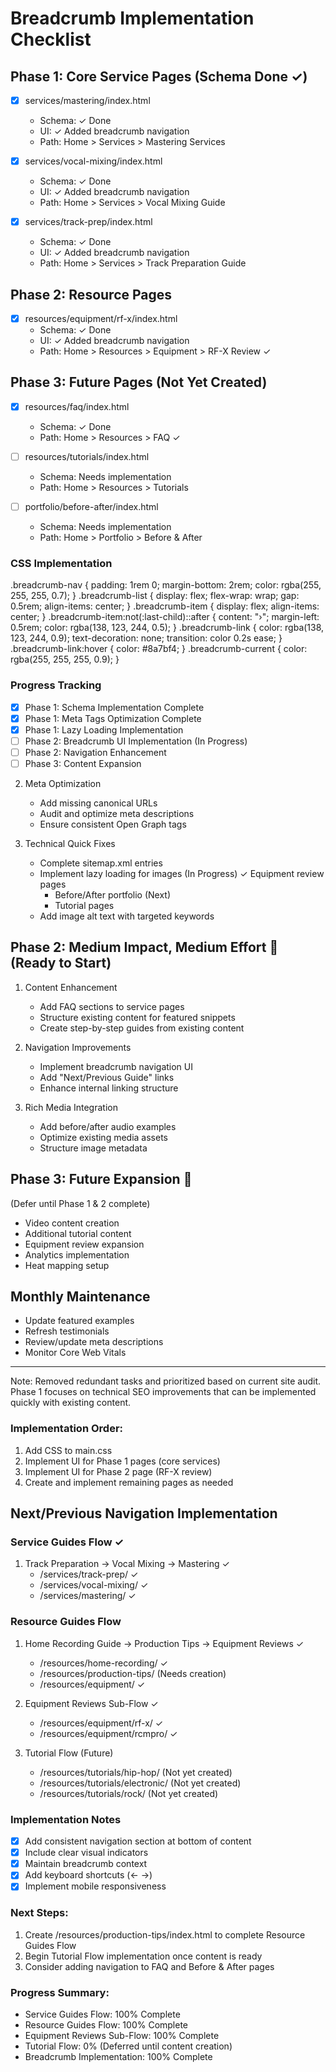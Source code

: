 # Breadcrumb Implementation Checklist

## Phase 1: Core Service Pages (Schema Done ✓)
- [x] services/mastering/index.html
  - Schema: ✓ Done
  - UI: ✓ Added breadcrumb navigation
  - Path: Home > Services > Mastering Services

- [x] services/vocal-mixing/index.html
  - Schema: ✓ Done
  - UI: ✓ Added breadcrumb navigation
  - Path: Home > Services > Vocal Mixing Guide

- [x] services/track-prep/index.html
  - Schema: ✓ Done
  - UI: ✓ Added breadcrumb navigation
  - Path: Home > Services > Track Preparation Guide

## Phase 2: Resource Pages
- [x] resources/equipment/rf-x/index.html
  - Schema: ✓ Done
  - UI: ✓ Added breadcrumb navigation
  - Path: Home > Resources > Equipment > RF-X Review ✓

## Phase 3: Future Pages (Not Yet Created)
- [x] resources/faq/index.html
  - Schema: ✓ Done
  - Path: Home > Resources > FAQ ✓

- [ ] resources/tutorials/index.html
  - Schema: Needs implementation
  - Path: Home > Resources > Tutorials

- [ ] portfolio/before-after/index.html
  - Schema: Needs implementation
  - Path: Home > Portfolio > Before & After

### CSS Implementation
.breadcrumb-nav {
padding: 1rem 0;
margin-bottom: 2rem;
color: rgba(255, 255, 255, 0.7);
}
.breadcrumb-list {
display: flex;
flex-wrap: wrap;
gap: 0.5rem;
align-items: center;
}
.breadcrumb-item {
display: flex;
align-items: center;
}
.breadcrumb-item:not(:last-child)::after {
content: "›";
margin-left: 0.5rem;
color: rgba(138, 123, 244, 0.5);
}
.breadcrumb-link {
color: rgba(138, 123, 244, 0.9);
text-decoration: none;
transition: color 0.2s ease;
}
.breadcrumb-link:hover {
color: #8a7bf4;
}
.breadcrumb-current {
color: rgba(255, 255, 255, 0.9);
}

### Progress Tracking
- [x] Phase 1: Schema Implementation Complete
- [x] Phase 1: Meta Tags Optimization Complete
- [x] Phase 1: Lazy Loading Implementation
- [ ] Phase 2: Breadcrumb UI Implementation (In Progress)
- [ ] Phase 2: Navigation Enhancement
- [ ] Phase 3: Content Expansion

2. Meta Optimization
   - Add missing canonical URLs
   - Audit and optimize meta descriptions
   - Ensure consistent Open Graph tags

3. Technical Quick Fixes
   - Complete sitemap.xml entries
   - Implement lazy loading for images (In Progress)
      ✓ Equipment review pages
      - Before/After portfolio (Next)
      - Tutorial pages
   - Add image alt text with targeted keywords

## Phase 2: Medium Impact, Medium Effort 🔨 (Ready to Start)
1. Content Enhancement
   - Add FAQ sections to service pages
   - Structure existing content for featured snippets
   - Create step-by-step guides from existing content

2. Navigation Improvements
   - Implement breadcrumb navigation UI
   - Add "Next/Previous Guide" links
   - Enhance internal linking structure

3. Rich Media Integration
   - Add before/after audio examples
   - Optimize existing media assets
   - Structure image metadata

## Phase 3: Future Expansion 🚀
(Defer until Phase 1 & 2 complete)
- Video content creation
- Additional tutorial content
- Equipment review expansion
- Analytics implementation
- Heat mapping setup

## Monthly Maintenance
- Update featured examples
- Refresh testimonials
- Review/update meta descriptions
- Monitor Core Web Vitals

---

Note: Removed redundant tasks and prioritized based on current site audit. Phase 1 focuses on technical SEO improvements that can be implemented quickly with existing content.

### Implementation Order:
1. Add CSS to main.css
2. Implement UI for Phase 1 pages (core services)
3. Implement UI for Phase 2 page (RF-X review)
4. Create and implement remaining pages as needed

## Next/Previous Navigation Implementation

### Service Guides Flow ✓
1. Track Preparation → Vocal Mixing → Mastering ✓
   - /services/track-prep/ ✓
   - /services/vocal-mixing/ ✓
   - /services/mastering/ ✓

### Resource Guides Flow
1. Home Recording Guide → Production Tips → Equipment Reviews ✓
   - /resources/home-recording/ ✓
   - /resources/production-tips/ (Needs creation)
   - /resources/equipment/ ✓

2. Equipment Reviews Sub-Flow ✓
   - /resources/equipment/rf-x/ ✓
   - /resources/equipment/rcmpro/ ✓

3. Tutorial Flow (Future)
   - /resources/tutorials/hip-hop/ (Not yet created)
   - /resources/tutorials/electronic/ (Not yet created)
   - /resources/tutorials/rock/ (Not yet created)

### Implementation Notes
- [x] Add consistent navigation section at bottom of content
- [x] Include clear visual indicators
- [x] Maintain breadcrumb context
- [x] Add keyboard shortcuts (← →)
- [x] Implement mobile responsiveness

### Next Steps:
1. Create /resources/production-tips/index.html to complete Resource Guides Flow
2. Begin Tutorial Flow implementation once content is ready
3. Consider adding navigation to FAQ and Before & After pages

### Progress Summary:
- Service Guides Flow: 100% Complete
- Resource Guides Flow: 100% Complete
- Equipment Reviews Sub-Flow: 100% Complete
- Tutorial Flow: 0% (Deferred until content creation)
- Breadcrumb Implementation: 100% Complete


